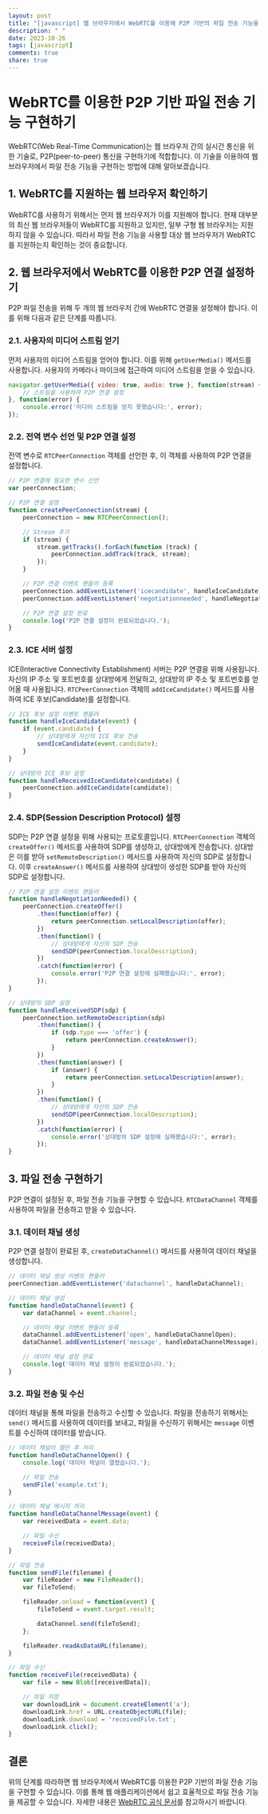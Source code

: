 ```yaml
---
layout: post
title: "[javascript] 웹 브라우저에서 WebRTC를 이용해 P2P 기반의 파일 전송 기능을 구현하는 방법에 대해 알려주세요."
description: " "
date: 2023-10-26
tags: [javascript]
comments: true
share: true
---
```


# WebRTC를 이용한 P2P 기반 파일 전송 기능 구현하기

WebRTC(Web Real-Time Communication)는 웹 브라우저 간의 실시간 통신을 위한 기술로, P2P(peer-to-peer) 통신을 구현하기에 적합합니다. 이 기술을 이용하여 웹 브라우저에서 파일 전송 기능을 구현하는 방법에 대해 알아보겠습니다.

## 1. WebRTC를 지원하는 웹 브라우저 확인하기

WebRTC를 사용하기 위해서는 먼저 웹 브라우저가 이를 지원해야 합니다. 현재 대부분의 최신 웹 브라우저들이 WebRTC를 지원하고 있지만, 일부 구형 웹 브라우저는 지원하지 않을 수 있습니다. 따라서 파일 전송 기능을 사용할 대상 웹 브라우저가 WebRTC를 지원하는지 확인하는 것이 중요합니다.

## 2. 웹 브라우저에서 WebRTC를 이용한 P2P 연결 설정하기

P2P 파일 전송을 위해 두 개의 웹 브라우저 간에 WebRTC 연결을 설정해야 합니다. 이를 위해 다음과 같은 단계를 따릅니다.

### 2.1. 사용자의 미디어 스트림 얻기

먼저 사용자의 미디어 스트림을 얻어야 합니다. 이를 위해 `getUserMedia()` 메서드를 사용합니다. 사용자의 카메라나 마이크에 접근하여 미디어 스트림을 얻을 수 있습니다.

```javascript
navigator.getUserMedia({ video: true, audio: true }, function(stream) {
    // 스트림을 사용하여 P2P 연결 설정
}, function(error) {
    console.error('미디어 스트림을 얻지 못했습니다:', error);
});
```

### 2.2. 전역 변수 선언 및 P2P 연결 설정

전역 변수로 `RTCPeerConnection` 객체를 선언한 후, 이 객체를 사용하여 P2P 연결을 설정합니다.

```javascript
// P2P 연결에 필요한 변수 선언
var peerConnection;

// P2P 연결 설정
function createPeerConnection(stream) {
    peerConnection = new RTCPeerConnection();

    // Stream 추가
    if (stream) {
        stream.getTracks().forEach(function (track) {
            peerConnection.addTrack(track, stream);
        });
    }

    // P2P 연결 이벤트 핸들러 등록
    peerConnection.addEventListener('icecandidate', handleIceCandidate);
    peerConnection.addEventListener('negotiationneeded', handleNegotiationNeeded);

    // P2P 연결 설정 완료
    console.log('P2P 연결 설정이 완료되었습니다.');
}
```

### 2.3. ICE 서버 설정

ICE(Interactive Connectivity Establishment) 서버는 P2P 연결을 위해 사용됩니다. 자신의 IP 주소 및 포트번호를 상대방에게 전달하고, 상대방의 IP 주소 및 포트번호를 얻어올 때 사용됩니다. `RTCPeerConnection` 객체의 `addIceCandidate()` 메서드를 사용하여 ICE 후보(Candidate)를 설정합니다.

```javascript
// ICE 후보 설정 이벤트 핸들러
function handleIceCandidate(event) {
    if (event.candidate) {
        // 상대방에게 자신의 ICE 후보 전송
        sendIceCandidate(event.candidate);
    }
}

// 상대방의 ICE 후보 설정
function handleReceivedIceCandidate(candidate) {
    peerConnection.addIceCandidate(candidate);
}
```

### 2.4. SDP(Session Description Protocol) 설정

SDP는 P2P 연결 설정을 위해 사용되는 프로토콜입니다. `RTCPeerConnection` 객체의 `createOffer()` 메서드를 사용하여 SDP를 생성하고, 상대방에게 전송합니다. 상대방은 이를 받아 `setRemoteDescription()` 메서드를 사용하여 자신의 SDP로 설정합니다. 이후 `createAnswer()` 메서드를 사용하여 상대방이 생성한 SDP를 받아 자신의 SDP로 설정합니다.

```javascript
// P2P 연결 설정 이벤트 핸들러
function handleNegotiationNeeded() {
    peerConnection.createOffer()
        .then(function(offer) {
            return peerConnection.setLocalDescription(offer);
        })
        .then(function() {
            // 상대방에게 자신의 SDP 전송
            sendSDP(peerConnection.localDescription);
        })
        .catch(function(error) {
            console.error('P2P 연결 설정에 실패했습니다:', error);
        });
}

// 상대방의 SDP 설정
function handleReceivedSDP(sdp) {
    peerConnection.setRemoteDescription(sdp)
        .then(function() {
            if (sdp.type === 'offer') {
                return peerConnection.createAnswer();
            }
        })
        .then(function(answer) {
            if (answer) {
                return peerConnection.setLocalDescription(answer);
            }
        })
        .then(function() {
            // 상대방에게 자신의 SDP 전송
            sendSDP(peerConnection.localDescription);
        })
        .catch(function(error) {
            console.error('상대방의 SDP 설정에 실패했습니다:', error);
        });
}
```

## 3. 파일 전송 구현하기

P2P 연결이 설정된 후, 파일 전송 기능을 구현할 수 있습니다. `RTCDataChannel` 객체를 사용하여 파일을 전송하고 받을 수 있습니다.

### 3.1. 데이터 채널 생성

P2P 연결 설정이 완료된 후, `createDataChannel()` 메서드를 사용하여 데이터 채널을 생성합니다.

```javascript
// 데이터 채널 생성 이벤트 핸들러
peerConnection.addEventListener('datachannel', handleDataChannel);

// 데이터 채널 생성
function handleDataChannel(event) {
    var dataChannel = event.channel;

    // 데이터 채널 이벤트 핸들러 등록
    dataChannel.addEventListener('open', handleDataChannelOpen);
    dataChannel.addEventListener('message', handleDataChannelMessage);

    // 데이터 채널 설정 완료
    console.log('데이터 채널 설정이 완료되었습니다.');
}
```

### 3.2. 파일 전송 및 수신

데이터 채널을 통해 파일을 전송하고 수신할 수 있습니다. 파일을 전송하기 위해서는 `send()` 메서드를 사용하여 데이터를 보내고, 파일을 수신하기 위해서는 `message` 이벤트를 수신하여 데이터를 받습니다.

```javascript
// 데이터 채널이 열린 후 처리
function handleDataChannelOpen() {
    console.log('데이터 채널이 열렸습니다.');

    // 파일 전송
    sendFile('example.txt');
}

// 데이터 채널 메시지 처리
function handleDataChannelMessage(event) {
    var receivedData = event.data;

    // 파일 수신
    receiveFile(receivedData);
}

// 파일 전송
function sendFile(filename) {
    var fileReader = new FileReader();
    var fileToSend;

    fileReader.onload = function(event) {
        fileToSend = event.target.result;

        dataChannel.send(fileToSend);
    };

    fileReader.readAsDataURL(filename);
}

// 파일 수신
function receiveFile(receivedData) {
    var file = new Blob([receivedData]);

    // 파일 저장
    var downloadLink = document.createElement('a');
    downloadLink.href = URL.createObjectURL(file);
    downloadLink.download = 'receivedFile.txt';
    downloadLink.click();
}
```

## 결론

위의 단계를 따라하면 웹 브라우저에서 WebRTC를 이용한 P2P 기반의 파일 전송 기능을 구현할 수 있습니다. 이를 통해 웹 애플리케이션에서 쉽고 효율적으로 파일 전송 기능을 제공할 수 있습니다. 자세한 내용은 [WebRTC 공식 문서](https://webrtc.org/)를 참고하시기 바랍니다.
